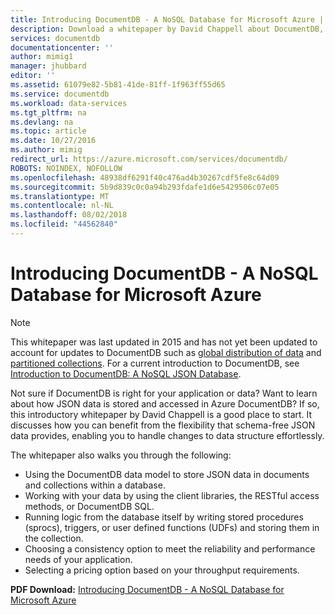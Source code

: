 ```yaml
---
title: Introducing DocumentDB - A NoSQL Database for Microsoft Azure | Microsoft Docs
description: Download a whitepaper by David Chappell about DocumentDB, a managed NoSQL database on Azure.
services: documentdb
documentationcenter: ''
author: mimig1
manager: jhubbard
editor: ''
ms.assetid: 61079e82-5b81-41de-81ff-1f963ff55d65
ms.service: documentdb
ms.workload: data-services
ms.tgt_pltfrm: na
ms.devlang: na
ms.topic: article
ms.date: 10/27/2016
ms.author: mimig
redirect_url: https://azure.microsoft.com/services/documentdb/
ROBOTS: NOINDEX, NOFOLLOW
ms.openlocfilehash: 48938df6291f40c476ad4b30267cdf5fe8c64d09
ms.sourcegitcommit: 5b9d839c0c0a94b293fdafe1d6e5429506c07e05
ms.translationtype: MT
ms.contentlocale: nl-NL
ms.lasthandoff: 08/02/2018
ms.locfileid: "44562840"
---
```

# <a name="introducing-documentdb---a-nosql-database-for-microsoft-azure"></a>Introducing DocumentDB - A NoSQL Database for Microsoft Azure
> [!NOTE]
> This whitepaper was last updated in 2015 and has not yet been updated to account for updates to DocumentDB such as [global distribution of data](documentdb-distribute-data-globally.md) and [partitioned collections](documentdb-partition-data.md). For a current introduction to DocumentDB, see [Introduction to DocumentDB: A NoSQL JSON Database](documentdb-introduction.md).
> 
> 

Not sure if DocumentDB is right for your application or data? Want to learn about how JSON data is stored and accessed in Azure DocumentDB? If so, this introductory whitepaper by David Chappell is a good place to start. It discusses how you can benefit from the flexibility that schema-free JSON data provides, enabling you to handle changes to data structure effortlessly. 

The whitepaper also walks you through the following:

* Using the DocumentDB data model to store JSON data in documents and collections within a database. 
* Working with your data by using the client libraries, the RESTful access methods, or DocumentDB SQL. 
* Running logic from the database itself by writing stored procedures (sprocs), triggers, or user defined functions (UDFs) and storing them in the collection.
* Choosing a consistency option to meet the reliability and performance needs of your application.
* Selecting a pricing option based on your throughput requirements.

**PDF Download:** [Introducing DocumentDB - A NoSQL Database for Microsoft Azure](http://go.microsoft.com/fwlink/?LinkId=511318)


